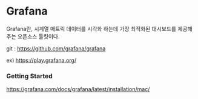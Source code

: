 # Grafana

Grafana란, 시계열 매트릭 데이터를 시각화 하는데 가장 최적화된 대시보드를 제공해주는 오픈소스 툴킷이다.

git : https://github.com/grafana/grafana

ex) https://play.grafana.org/


### Getting Started

https://grafana.com/docs/grafana/latest/installation/mac/

